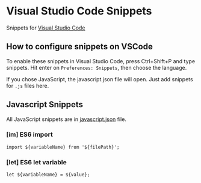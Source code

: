 # Visual Studio Code Snippets
Snippets for [Visual Studio Code](https://code.visualstudio.com/)

## How to configure snippets on VSCode

To enable these snippets in Visual Studio Code, press Ctrl+Shift+P and type snippets. 
Hit enter on ```Preferences: Snippets```, then choose the language.

If you chose JavaScript, the javascript.json file will open. Just add snippets for ```.js``` files here. 

## Javascript Snippets

All JavaScript snippets are in [javascript.json](#) file.

### [im] ES6 import

```import ${variableName} from '${filePath}';```

### [let] ES6 let variable

```let ${variableName} = ${value};```
